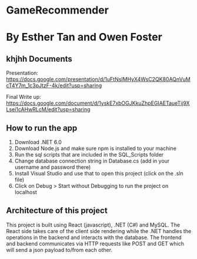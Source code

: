 # GameRecommender
# By Esther Tan and Owen Foster


khjhh
Documents
-------------
Presentation: https://docs.google.com/presentation/d/1uFtNsIMHyX4WsC2QK80AQnVuMcT4Y7m_1c3pJtzF-4k/edit?usp=sharing

Final Write up: https://docs.google.com/document/d/1yskE7xbOGJKkuZhpEGIAETaueTij9XLsei1cAHwRLcM/edit?usp=sharing


How to run the app
-------------------
1. Download .NET 6.0
2. Download Node.js and make sure npm is installed to your machine
3. Run the sql scripts that are included in the SQL_Scripts folder 
4. Change database connection string in Database.cs (add in your username and password there)
5. Install Visual Studio and use that to open this project (click on the .sln file)
6. Click on Debug > Start without Debugging to run the project on localhost


Architecture of this project
----------------------------
This project is built using React (javascript), .NET (C#) and MySQL. 
The React side takes care of the client side rendering while the .NET 
handles the operations in the backend and interacts with the database.
The frontend and backend communicates via HTTP requests like POST and GET
which will send a json payload to/from each other.


